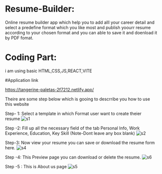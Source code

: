 
# Resume-Builder:
Online resume builder app which help you to add alll your career detail and select a predefine format which you like most
and publish yoourr resume according to your chosen format and you can able to save it and doenload it by PDF fomat.

# Coding Part:
i am using basic HTML,CSS,JS,REACT,VITE

#Application link

https://tangerine-paletas-2f7212.netlify.app/

Theire are some step below which is gooing to descrribe you how to use this website


Step- 1:
Select a template in which Format user want to create theier resume
![s1](https://github.com/soumyasourav139/Resum-Builde/assets/119067178/6bf86ffb-12f4-4a4f-b00c-850f8e194e8e)

Step -2:
Fill up all the necessary field of the tab Personal Info, Work Experience, Education, Key Skill (Note-Dont leave any box blank)
![s2](https://github.com/soumyasourav139/Resum-Builde/assets/119067178/a517451f-108f-48db-859f-292e53457d67)

Step-3:
Now view your resume you can save or download the resume form here.
![s4](https://github.com/soumyasourav139/Resum-Builde/assets/119067178/f5363128-45be-417c-b2df-a08c88b51fa9)

Step -4:
 This Preview page you can download or delete the resume.
 ![s6](https://github.com/soumyasourav139/Resum-Builde/assets/119067178/bd11fb15-b6e3-4a6c-a99e-e9cc42928453)

Step -5 :
 This is About us page 
 ![s5](https://github.com/soumyasourav139/Resum-Builde/assets/119067178/7acc098a-56fc-413b-8e0c-b34091a828e0)

 
 
 




